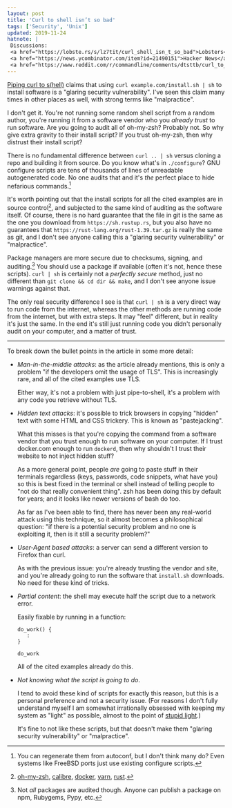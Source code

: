 ```yaml
---
layout: post
title: 'Curl to shell isn’t so bad'
tags: ['Security', 'Unix']
updated: 2019-11-24
hatnote: |
 Discussions:
 <a href="https://lobste.rs/s/lz7tit/curl_shell_isn_t_so_bad">Lobsters</a>,
 <a href="https://news.ycombinator.com/item?id=21490151">Hacker News</a>,
 <a href="https://www.reddit.com/r/commandline/comments/dtsttb/curl_to_shell_isnt_so_bad/">/r/commandline</a>.
---
```


[Piping curl to s(hell)][shell] claims that using `curl example.com/install.sh |
sh` to install software is a "glaring security vulnerability". I've seen this
claim many times in other places as well, with strong terms like "malpractice".

[shell]: https://0x46.net/thoughts/2019/04/27/piping-curl-to-shell/

I don't get it. You're not running some random shell script from a random
author, you're running it from a software vendor who you *already trust* to run
software. Are you going to audit all of oh-my-zsh? Probably not. So why give
extra gravity to their install script? If you trust oh-my-zsh, then why distrust
their install script?

There is no fundamental difference between `curl .. | sh` versus cloning a repo
and building it from source. Do you know what's in `./configure`? GNU configure
scripts are tens of thousands of lines of unreadable autogenerated code. No one
audits that and it's *the* perfect place to hide nefarious commands.[^autoconf]

[^autoconf]: You can regenerate them from autoconf, but I don't think many do?
             Even systems like FreeBSD ports just use existing configure scripts.

It's worth pointing out that the install scripts for all the cited examples are
in source control[^vcs], and subjected to the same kind of auditing as the
software itself. Of course, there is no hard guarantee that the file in git is
the same as the one you download from `https://sh.rustup.rs`, but you also have
no guarantees that `https://rust-lang.org/rust-1.39.tar.gz` is really the same
as git, and I don't see anyone calling this a "glaring security vulnerability"
or "malpractice".

[^vcs]: [oh-my-zsh](https://github.com/robbyrussell/oh-my-zsh/blob/master/tools/install.sh),
        [calibre](https://github.com/kovidgoyal/calibre/blob/master/setup/linux-installer.sh),
        [docker](https://github.com/docker/docker-install/blob/master/install.sh),
        [yarn](https://github.com/yarnpkg/website/blob/master/install.sh),
        [rust](https://github.com/rust-lang/rustup.rs/blob/master/rustup-init.sh).

Package managers are more secure due to checksums, signing, and
auditing.[^audit] You should use a package if available (often it's not, hence
these scripts). `curl | sh` is certainly not a *perfectly secure* method, just
no different than `git clone && cd dir && make`, and I don't see anyone issue
warnings against that.

[^audit]: Not *all* packages are audited though. Anyone can publish a package on
          npm, Rubygems, Pypy, etc.


The only real security difference I see is that `curl | sh`  is a very direct
way to run code from the internet, whereas the other methods are running code
from the internet, but with extra steps. It may "feel" different, but in reality
it's just the same. In the end it's still just running code you didn't
personally audit on your computer, and a matter of trust.

---

To break down the bullet points in the article in some more detail:

- *Man-in-the-middle attacks*: as the article already mentions, this is only a
  problem "if the developers omit the usage of TLS". This is increasingly rare,
  and all of the cited examples use TLS.

  Either way, it's not a problem with just pipe-to-shell, it's a problem with
  any code you retrieve without TLS.

- *Hidden text attacks*: it's possible to trick browsers in copying "hidden"
  text with some HTML and CSS trickery. This is known as "pastejacking".

  What this misses is that you're copying the command from a software vendor
  that you trust enough to run software on your computer. If I trust docker.com
  enough to run `dockerd`, then why shouldn't I trust their website to not
  inject hidden stuff?

  As a more general point, people *are* going to paste stuff in their terminals
  regardless (keys, passwords, code snippets, what have you) so this is best
  fixed in the terminal or shell instead of telling people to "not do that
  really convenient thing". zsh has been doing this by default for years; and it
  looks like newer versions of bash do too.

  As far as I've been able to find, there has never been any real-world attack
  using this technique, so it almost becomes a philosophical question: "if there
  is a potential security problem and no one is exploiting it, then is it still
  a security problem?"

- *User-Agent based attacks*: a server can send a different version to Firefox
  than curl.

  As with the previous issue: you're already trusting the vendor and site, and
  you're already going to run the software that `install.sh` downloads. No need
  for these kind of tricks.

- *Partial content*: the shell may execute half the script due to a network
  error.

  Easily fixable by running in a function:

      do_work() {
         :
      }

      do_work

  All of the cited examples already do this.

- *Not knowing what the script is going to do*.

  I tend to avoid these kind of scripts for exactly this reason, but this is a
  personal preference and not a security issue. (For reasons I don't fully
  understand myself I am somewhat irrationally obsessed with keeping my system
  as "light" as possible, almost to the point of [stupid light][stupid-light].)

  It's fine to not like these scripts, but that doesn't make them "glaring
  security vulnerability" or "malpractice".

  [stupid-light]: https://www.reddit.com/r/vim/comments/cmjib2/using_vim_with_40_keyboards/ew2pg38/

<!--
TODO: https://utcc.utoronto.ca/~cks/space/blog/sysadmin/CurlToShellManagementProblem
-->
